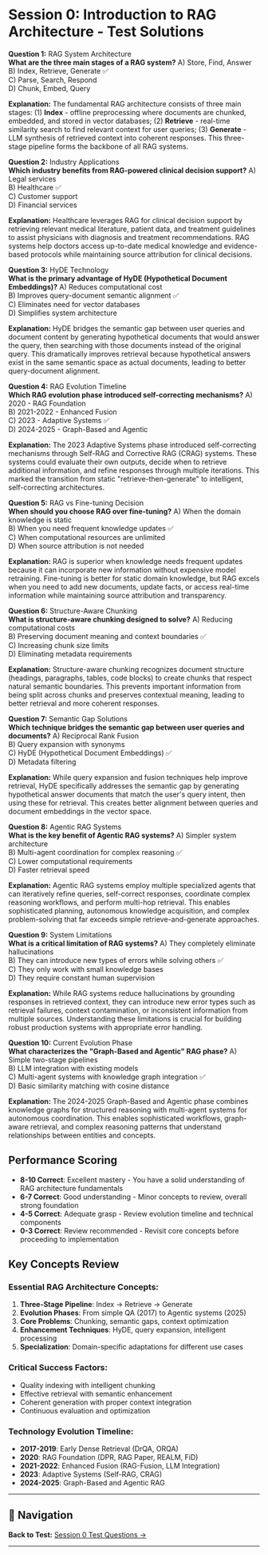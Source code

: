 # Session 0: Introduction to RAG Architecture - Test Solutions

**Question 1:** RAG System Architecture  
**What are the three main stages of a RAG system?**
A) Store, Find, Answer  
B) Index, Retrieve, Generate ✅  
C) Parse, Search, Respond  
D) Chunk, Embed, Query  

**Explanation:** The fundamental RAG architecture consists of three main stages: (1) **Index** - offline preprocessing where documents are chunked, embedded, and stored in vector databases; (2) **Retrieve** - real-time similarity search to find relevant context for user queries; (3) **Generate** - LLM synthesis of retrieved context into coherent responses. This three-stage pipeline forms the backbone of all RAG systems.

**Question 2:** Industry Applications  
**Which industry benefits from RAG-powered clinical decision support?**
A) Legal services  
B) Healthcare ✅  
C) Customer support  
D) Financial services  

**Explanation:** Healthcare leverages RAG for clinical decision support by retrieving relevant medical literature, patient data, and treatment guidelines to assist physicians with diagnosis and treatment recommendations. RAG systems help doctors access up-to-date medical knowledge and evidence-based protocols while maintaining source attribution for clinical decisions.

**Question 3:** HyDE Technology  
**What is the primary advantage of HyDE (Hypothetical Document Embeddings)?**
A) Reduces computational cost  
B) Improves query-document semantic alignment ✅  
C) Eliminates need for vector databases  
D) Simplifies system architecture  

**Explanation:** HyDE bridges the semantic gap between user queries and document content by generating hypothetical documents that would answer the query, then searching with those documents instead of the original query. This dramatically improves retrieval because hypothetical answers exist in the same semantic space as actual documents, leading to better query-document alignment.

**Question 4:** RAG Evolution Timeline  
**Which RAG evolution phase introduced self-correcting mechanisms?**
A) 2020 - RAG Foundation  
B) 2021-2022 - Enhanced Fusion  
C) 2023 - Adaptive Systems ✅  
D) 2024-2025 - Graph-Based and Agentic  

**Explanation:** The 2023 Adaptive Systems phase introduced self-correcting mechanisms through Self-RAG and Corrective RAG (CRAG) systems. These systems could evaluate their own outputs, decide when to retrieve additional information, and refine responses through multiple iterations. This marked the transition from static "retrieve-then-generate" to intelligent, self-correcting architectures.

**Question 5:** RAG vs Fine-tuning Decision  
**When should you choose RAG over fine-tuning?**
A) When the domain knowledge is static  
B) When you need frequent knowledge updates ✅  
C) When computational resources are unlimited  
D) When source attribution is not needed  

**Explanation:** RAG is superior when knowledge needs frequent updates because it can incorporate new information without expensive model retraining. Fine-tuning is better for static domain knowledge, but RAG excels when you need to add new documents, update facts, or access real-time information while maintaining source attribution and transparency.

**Question 6:** Structure-Aware Chunking  
**What is structure-aware chunking designed to solve?**
A) Reducing computational costs  
B) Preserving document meaning and context boundaries ✅  
C) Increasing chunk size limits  
D) Eliminating metadata requirements  

**Explanation:** Structure-aware chunking recognizes document structure (headings, paragraphs, tables, code blocks) to create chunks that respect natural semantic boundaries. This prevents important information from being split across chunks and preserves contextual meaning, leading to better retrieval and more coherent responses.

**Question 7:** Semantic Gap Solutions  
**Which technique bridges the semantic gap between user queries and documents?**
A) Reciprocal Rank Fusion  
B) Query expansion with synonyms  
C) HyDE (Hypothetical Document Embeddings) ✅  
D) Metadata filtering  

**Explanation:** While query expansion and fusion techniques help improve retrieval, HyDE specifically addresses the semantic gap by generating hypothetical answer documents that match the user's query intent, then using these for retrieval. This creates better alignment between queries and document embeddings in the vector space.

**Question 8:** Agentic RAG Systems  
**What is the key benefit of Agentic RAG systems?**
A) Simpler system architecture  
B) Multi-agent coordination for complex reasoning ✅  
C) Lower computational requirements  
D) Faster retrieval speed  

**Explanation:** Agentic RAG systems employ multiple specialized agents that can iteratively refine queries, self-correct responses, coordinate complex reasoning workflows, and perform multi-hop retrieval. This enables sophisticated planning, autonomous knowledge acquisition, and complex problem-solving that far exceeds simple retrieve-and-generate approaches.

**Question 9:** System Limitations  
**What is a critical limitation of RAG systems?**
A) They completely eliminate hallucinations  
B) They can introduce new types of errors while solving others ✅  
C) They only work with small knowledge bases  
D) They require constant human supervision  

**Explanation:** While RAG systems reduce hallucinations by grounding responses in retrieved context, they can introduce new error types such as retrieval failures, context contamination, or inconsistent information from multiple sources. Understanding these limitations is crucial for building robust production systems with appropriate error handling.

**Question 10:** Current Evolution Phase  
**What characterizes the "Graph-Based and Agentic" RAG phase?**
A) Simple two-stage pipelines  
B) LLM integration with existing models  
C) Multi-agent systems with knowledge graph integration ✅  
D) Basic similarity matching with cosine distance  

**Explanation:** The 2024-2025 Graph-Based and Agentic phase combines knowledge graphs for structured reasoning with multi-agent systems for autonomous coordination. This enables sophisticated workflows, graph-aware retrieval, and complex reasoning patterns that understand relationships between entities and concepts.

## Performance Scoring

- **8-10 Correct**: Excellent mastery - You have a solid understanding of RAG architecture fundamentals  
- **6-7 Correct**: Good understanding - Minor concepts to review, overall strong foundation  
- **4-5 Correct**: Adequate grasp - Review evolution timeline and technical components  
- **0-3 Correct**: Review recommended - Revisit core concepts before proceeding to implementation  

## Key Concepts Review

### Essential RAG Architecture Concepts:  
1. **Three-Stage Pipeline**: Index → Retrieve → Generate  
2. **Evolution Phases**: From simple QA (2017) to Agentic systems (2025)  
3. **Core Problems**: Chunking, semantic gaps, context optimization  
4. **Enhancement Techniques**: HyDE, query expansion, intelligent processing  
5. **Specialization**: Domain-specific adaptations for different use cases  

### Critical Success Factors:  
- Quality indexing with intelligent chunking  
- Effective retrieval with semantic enhancement  
- Coherent generation with proper context integration  
- Continuous evaluation and optimization  

### Technology Evolution Timeline:  
- **2017-2019**: Early Dense Retrieval (DrQA, ORQA)  
- **2020**: RAG Foundation (DPR, RAG Paper, REALM, FiD)  
- **2021-2022**: Enhanced Fusion (RAG-Fusion, LLM Integration)  
- **2023**: Adaptive Systems (Self-RAG, CRAG)  
- **2024-2025**: Graph-Based and Agentic RAG

---

## 🧭 Navigation

**Back to Test:** [Session 0 Test Questions →](Session0_RAG_Architecture_Fundamentals.md#multiple-choice-test)

---
